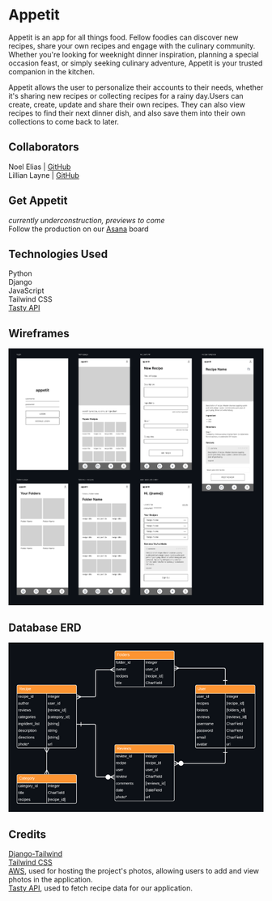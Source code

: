 # Appetit

Appetit is an app for all things food. Fellow foodies can discover new recipes, share your own recipes and engage with the culinary community. Whether you're looking for weeknight dinner inspiration, planning a special occasion feast, or simply seeking culinary adventure, Appetit is your trusted companion in the kitchen. 

Appetit allows the user to personalize their accounts to their needs, whether it's sharing new recipes or collecting recipes for a rainy day.Users can create, create, update and share their own recipes. They can also view recipes to find their next dinner dish, and also save them into their own collections to come back to later.

## Collaborators

Noel Elias | [GitHub](https://github.com/eliaswnoel) <br>Lillian Layne | [GitHub](https://github.com/lillianlayne)

## Get Appetit
_currently underconstruction, previews to come_
<br>
Follow the production on our [Asana](https://app.asana.com/0/1207105408267258/1207105408267258) board 

## Technologies Used
Python <br>
Django<br>
JavaScript<br>
Tailwind CSS<br>
[Tasty API](https://publicapi.dev/tasty-api) 

## Wireframes
![alt text](images/appetit_wireframes.png)

## Database ERD
![alt text](images/databaseERD.png)


## Credits
[Django-Tailwind](https://django-tailwind.readthedocs.io/en/latest/index.html)<br>
[Tailwind CSS](https://tailwindcss.com/docs/installation)<br>
[AWS](https://aws.amazon.com/marketplace/partners/management-tour), used for hosting the project's photos, allowing users to add and view photos in the application.<br>
[Tasty API](https://publicapi.dev/tasty-api), used to fetch recipe data for our application.<br> 



  